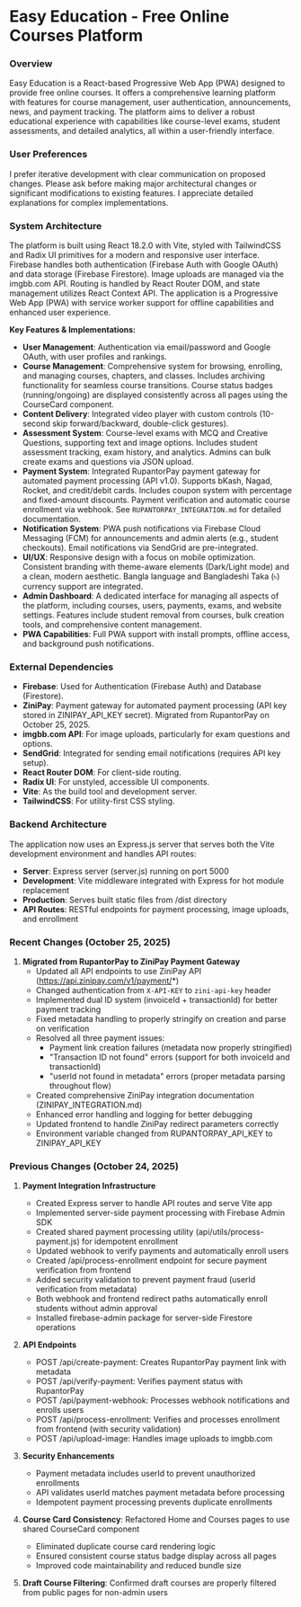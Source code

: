 # Easy Education - Free Online Courses Platform

### Overview
Easy Education is a React-based Progressive Web App (PWA) designed to provide free online courses. It offers a comprehensive learning platform with features for course management, user authentication, announcements, news, and payment tracking. The platform aims to deliver a robust educational experience with capabilities like course-level exams, student assessments, and detailed analytics, all within a user-friendly interface.

### User Preferences
I prefer iterative development with clear communication on proposed changes. Please ask before making major architectural changes or significant modifications to existing features. I appreciate detailed explanations for complex implementations.

### System Architecture
The platform is built using React 18.2.0 with Vite, styled with TailwindCSS and Radix UI primitives for a modern and responsive user interface. Firebase handles both authentication (Firebase Auth with Google OAuth) and data storage (Firebase Firestore). Image uploads are managed via the imgbb.com API. Routing is handled by React Router DOM, and state management utilizes React Context API. The application is a Progressive Web App (PWA) with service worker support for offline capabilities and enhanced user experience.

**Key Features & Implementations:**
- **User Management**: Authentication via email/password and Google OAuth, with user profiles and rankings.
- **Course Management**: Comprehensive system for browsing, enrolling, and managing courses, chapters, and classes. Includes archiving functionality for seamless course transitions. Course status badges (running/ongoing) are displayed consistently across all pages using the CourseCard component.
- **Content Delivery**: Integrated video player with custom controls (10-second skip forward/backward, double-click gestures).
- **Assessment System**: Course-level exams with MCQ and Creative Questions, supporting text and image options. Includes student assessment tracking, exam history, and analytics. Admins can bulk create exams and questions via JSON upload.
- **Payment System**: Integrated RupantorPay payment gateway for automated payment processing (API v1.0). Supports bKash, Nagad, Rocket, and credit/debit cards. Includes coupon system with percentage and fixed-amount discounts. Payment verification and automatic course enrollment via webhook. See `RUPANTORPAY_INTEGRATION.md` for detailed documentation.
- **Notification System**: PWA push notifications via Firebase Cloud Messaging (FCM) for announcements and admin alerts (e.g., student checkouts). Email notifications via SendGrid are pre-integrated.
- **UI/UX**: Responsive design with a focus on mobile optimization. Consistent branding with theme-aware elements (Dark/Light mode) and a clean, modern aesthetic. Bangla language and Bangladeshi Taka (৳) currency support are integrated.
- **Admin Dashboard**: A dedicated interface for managing all aspects of the platform, including courses, users, payments, exams, and website settings. Features include student removal from courses, bulk creation tools, and comprehensive content management.
- **PWA Capabilities**: Full PWA support with install prompts, offline access, and background push notifications.

### External Dependencies
- **Firebase**: Used for Authentication (Firebase Auth) and Database (Firestore).
- **ZiniPay**: Payment gateway for automated payment processing (API key stored in ZINIPAY_API_KEY secret). Migrated from RupantorPay on October 25, 2025.
- **imgbb.com API**: For image uploads, particularly for exam questions and options.
- **SendGrid**: Integrated for sending email notifications (requires API key setup).
- **React Router DOM**: For client-side routing.
- **Radix UI**: For unstyled, accessible UI components.
- **Vite**: As the build tool and development server.
- **TailwindCSS**: For utility-first CSS styling.

### Backend Architecture
The application now uses an Express.js server that serves both the Vite development environment and handles API routes:
- **Server**: Express server (server.js) running on port 5000
- **Development**: Vite middleware integrated with Express for hot module replacement
- **Production**: Serves built static files from /dist directory
- **API Routes**: RESTful endpoints for payment processing, image uploads, and enrollment

### Recent Changes (October 25, 2025)
1. **Migrated from RupantorPay to ZiniPay Payment Gateway**
   - Updated all API endpoints to use ZiniPay API (https://api.zinipay.com/v1/payment/*)
   - Changed authentication from `X-API-KEY` to `zini-api-key` header
   - Implemented dual ID system (invoiceId + transactionId) for better payment tracking
   - Fixed metadata handling to properly stringify on creation and parse on verification
   - Resolved all three payment issues:
     * Payment link creation failures (metadata now properly stringified)
     * "Transaction ID not found" errors (support for both invoiceId and transactionId)
     * "userId not found in metadata" errors (proper metadata parsing throughout flow)
   - Created comprehensive ZiniPay integration documentation (ZINIPAY_INTEGRATION.md)
   - Enhanced error handling and logging for better debugging
   - Updated frontend to handle ZiniPay redirect parameters correctly
   - Environment variable changed from RUPANTORPAY_API_KEY to ZINIPAY_API_KEY

### Previous Changes (October 24, 2025)
1. **Payment Integration Infrastructure**
   - Created Express server to handle API routes and serve Vite app
   - Implemented server-side payment processing with Firebase Admin SDK
   - Created shared payment processing utility (api/utils/process-payment.js) for idempotent enrollment
   - Updated webhook to verify payments and automatically enroll users
   - Created /api/process-enrollment endpoint for secure payment verification from frontend
   - Added security validation to prevent payment fraud (userId verification from metadata)
   - Both webhook and frontend redirect paths automatically enroll students without admin approval
   - Installed firebase-admin package for server-side Firestore operations

2. **API Endpoints**
   - POST /api/create-payment: Creates RupantorPay payment link with metadata
   - POST /api/verify-payment: Verifies payment status with RupantorPay
   - POST /api/payment-webhook: Processes webhook notifications and enrolls users
   - POST /api/process-enrollment: Verifies and processes enrollment from frontend (with security validation)
   - POST /api/upload-image: Handles image uploads to imgbb.com

3. **Security Enhancements**
   - Payment metadata includes userId to prevent unauthorized enrollments
   - API validates userId matches payment metadata before processing
   - Idempotent payment processing prevents duplicate enrollments

4. **Course Card Consistency**: Refactored Home and Courses pages to use shared CourseCard component
   - Eliminated duplicate course card rendering logic
   - Ensured consistent course status badge display across all pages
   - Improved code maintainability and reduced bundle size

5. **Draft Course Filtering**: Confirmed draft courses are properly filtered from public pages for non-admin users